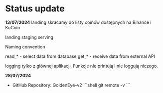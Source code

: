 # Status update

**13/07/2024**
landing skracamy do listy coinów dostępnych na Binance i KuCoin  

landing 
staging
serving

Naming convention

read_* - select data from database
get_* - receive data from external API

logging tylko z głównej aplikacji. Funkcje nie printują i nie loggują niczego. 

**28/07/2024** 

- GitHub Repository: GoldenEye-v2
\```shell
git remote -v
\```

